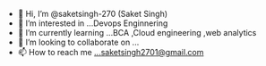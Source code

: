 - 👋 Hi, I’m @saketsingh-270 (Saket Singh)
- 👀 I’m interested in ...Devops Enginnering
- 🌱 I’m currently learning ...BCA ,Cloud engineering ,web analytics
- 💞️ I’m looking to collaborate on ...
- 📫 How to reach me ...saketsingh2701@gmail.com

<!---
saketsingh-2701/saketsingh-2701 is a ✨ special ✨ repository because its `README.md` (this file) appears on your GitHub profile.
You can click the Preview link to take a look at your changes.
--->
